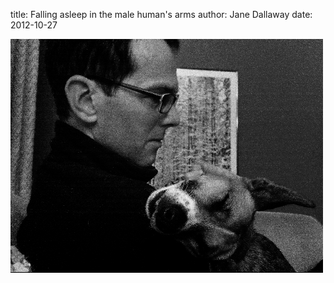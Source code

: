 
title: Falling asleep in the male human's arms
author: Jane Dallaway
date: 2012-10-27

<div>
        <a href="/media/Lphoto.JPG">
          <img width="500" src="/media/Lphoto.JPG.500.JPG" height="374"></img>
        </a>
      </div>


 
    
